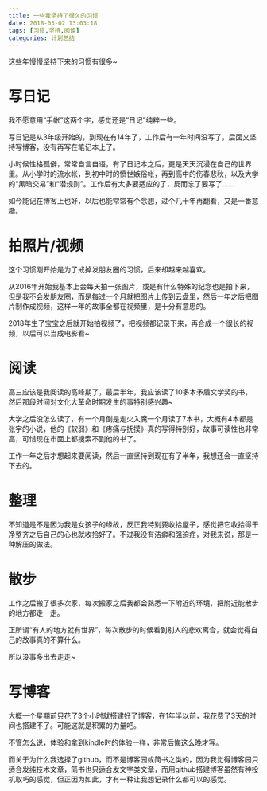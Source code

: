 ```yaml
---
title: 一些我坚持了很久的习惯
date: 2018-03-02 13:03:18
tags: [习惯,坚持,阅读]
categories: 计划总结
---
```

这些年慢慢坚持下来的习惯有很多~

# 写日记

我不愿意用“手帐”这两个字，感觉还是“日记”纯粹一些。

写日记是从3年级开始的，到现在有14年了，工作后有一年时间没写了，后面又坚持写博客，没有再写在笔记本上了。

小时候性格孤僻，常常自言自语，有了日记本之后，更是天天沉浸在自己的世界里。从小学时的流水帐，到初中时的愤世嫉俗帐，再到高中的伤春悲秋，以及大学的“黑暗交易”和“潜规则”。工作后有太多要适应的了，反而忘了要写了……

如今能记在博客上也好，以后也能常常有个念想，过个几十年再翻看，又是一番意趣。

# 拍照片/视频

这个习惯刚开始是为了戒掉发朋友圈的习惯，后来却越来越喜欢。

从2016年开始我基本上会每天拍一张图片，或是有什么特殊的纪念也是拍下来，但是我不会发朋友圈，而是每过一个月就把图片上传到云盘里，然后一年之后把图片制作成视频，这样一年的故事全都在视频里，是十分有意思的。

2018年生了宝宝之后就开始拍视频了，把视频都记录下来，再合成一个很长的视频，以后可以当成电影看~

# 阅读

高三应该是我阅读的高峰期了，最后半年，我应该读了10多本矛盾文学奖的书，然后那段时间对文化大革命时期发生的事特别感兴趣~

大学之后没怎么读了，有一个月倒是走火入魔一个月读了7本书，大概有4本都是张宇的小说，他的《软弱》和《疼痛与抚摸》真的写得特别好，故事可读性也非常高，可惜现在市面上都搜索不到他的书了。

工作一年之后才想起来要阅读，然后一直坚持到现在有了半年，我想还会一直坚持下去的。

# 整理

不知道是不是因为我是女孩子的缘故，反正我特别要收拾屋子，感觉把它收拾得干净整齐之后自己的心也就收拾好了。不过我没有洁癖和强迫症，对我来说，那是一种解压的做法。

# 散步

工作之后搬了很多次家，每次搬家之后我都会熟悉一下附近的环境，把附近能散步的地方都走一走。

正所谓“有人的地方就有世界”，每次散步的时候看到别人的悲欢离合，就会觉得自己的故事真的不算什么。

所以没事多出去走走~

# 写博客

大概一个星期前只花了3个小时就搭建好了博客，在1年半以前，我花费了3天的时间也搭建不了。可能这就是积累的力量吧。

不管怎么说，体验和拿到kindle时的体验一样，非常后悔这么晚才写。

而关于为什么我选择了github，而不是博客园或简书之类的，因为我觉得博客园只适合发纯技术文章，简书也只适合发文字类文章，而用github搭建博客虽然有种投机取巧的感觉，但正因为如此，才有一种让我想记录什么都可以的感觉。

